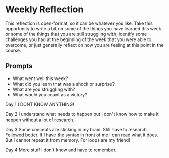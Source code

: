 # Weekly Reflection
This reflection is open-format, so it can be whatever you like. Take this opportunity to write a bit on some of the things you have learned this week or some of the things that you are still struggling with; identify some challenges you had at the beginning of the week that you were able to overcome, or just generally reflect on how you are feeling at this point in the course.

## Prompts
- What went well this week?
- What did you learn that was a shock or surprise?
- What are you struggling with?
- What would you count as a victory?

Day 1
I DONT KNOW ANYTHING!

Day 2
I understand what needs to happen but I don't know how to make it happen without a lot of research.

Day 3
Some concepts are sticking in my brain. Still have to research.
Followed better. If I have the syntax in front of me I can read what it does. But I cannot repeat it from memory.
For loops are my friend!

Day 4
More stuff i don't know and have to remember.

